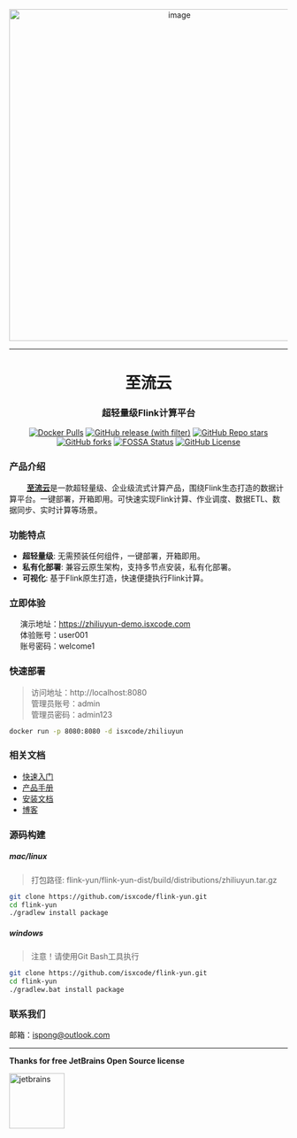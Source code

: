 <div align="center">
  <img width="600" alt="image" src="https://img.isxcode.com/picgo/20240929113526.png">
</div>

---

<h1 align="center">
  至流云
</h1>

<h3 align="center">
  超轻量级Flink计算平台
</h3>

<div align="center">

[![Docker Pulls](https://img.shields.io/docker/pulls/isxcode/zhiliuyun)](https://hub.docker.com/r/isxcode/zhiliuyun)
[![GitHub release (with filter)](https://img.shields.io/github/v/release/isxcode/flink-yun)](https://github.com/isxcode/flink-yun/releases)
[![GitHub Repo stars](https://img.shields.io/github/stars/isxcode/flink-yun)](https://github.com/isxcode/flink-yun)
[![GitHub forks](https://img.shields.io/github/forks/isxcode/flink-yun)](https://github.com/isxcode/flink-yun/fork)
[![FOSSA Status](https://app.fossa.com/api/projects/git%2Bgithub.com%2Fisxcode%2Fflink-yun.svg?type=shield&issueType=license)](https://app.fossa.com/projects/git%2Bgithub.com%2Fisxcode%2Fflink-yun?ref=badge_shield&issueType=license)
[![GitHub License](https://img.shields.io/github/license/isxcode/flink-yun)](https://github.com/isxcode/flink-yun/blob/main/LICENSE)

</div>

### 产品介绍
  
&nbsp;&nbsp;&nbsp;&nbsp;&nbsp;&nbsp;&nbsp; [**至流云**](https://zhiliuyun.isxcode.com)是一款超轻量级、企业级流式计算产品，围绕Flink生态打造的数据计算平台。一键部署，开箱即用。可快速实现Flink计算、作业调度、数据ETL、数据同步、实时计算等场景。

### 功能特点

- **超轻量级**: 无需预装任何组件，一键部署，开箱即用。
- **私有化部署**: 兼容云原生架构，支持多节点安装，私有化部署。
- **可视化**: 基于Flink原生打造，快速便捷执行Flink计算。

### 立即体验

&nbsp;&nbsp;&nbsp;&nbsp; 演示地址：https://zhiliuyun-demo.isxcode.com </br>
&nbsp;&nbsp;&nbsp;&nbsp; 体验账号：user001 </br>
&nbsp;&nbsp;&nbsp;&nbsp; 账号密码：welcome1

### 快速部署

> 访问地址：http://localhost:8080 </br>
> 管理员账号：admin </br>
> 管理员密码：admin123

```bash
docker run -p 8080:8080 -d isxcode/zhiliuyun
```

### 相关文档

- [快速入门](https://zhiliuyun.isxcode.com/docs/zh/0/0)
- [产品手册](https://zhiliuyun.isxcode.com/docs/zh/2/0)
- [安装文档](https://zhiliuyun.isxcode.com/docs/zh/1/0-docker)
- [博客](https://ispong.isxcode.com/tags/flink/)

### 源码构建

##### mac/linux

> 打包路径: flink-yun/flink-yun-dist/build/distributions/zhiliuyun.tar.gz

```bash
git clone https://github.com/isxcode/flink-yun.git
cd flink-yun
./gradlew install package
```

##### windows

> 注意！请使用Git Bash工具执行

```bash
git clone https://github.com/isxcode/flink-yun.git
cd flink-yun
./gradlew.bat install package
```

### 联系我们

邮箱：ispong@outlook.com

---

**Thanks for free JetBrains Open Source license**

<a href="https://www.jetbrains.com/?from=flink-yun" target="_blank" style="border-bottom: none !important;">
    <img src="https://img.isxcode.com/index_img/jetbrains/jetbrains-3.png" height="100" alt="jetbrains"/>
</a>
